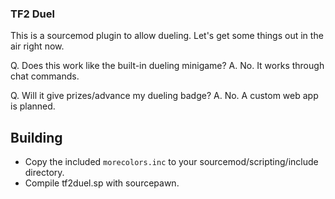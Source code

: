 ### TF2 Duel
This is a sourcemod plugin to allow dueling. Let's get some things out in the air right now.

Q. Does this work like the built-in dueling minigame?
A. No. It works through chat commands.

Q. Will it give prizes/advance my dueling badge?
A. No. A custom web app is planned.

## Building

* Copy the included `morecolors.inc` to your sourcemod/scripting/include directory.
* Compile tf2duel.sp with sourcepawn.
